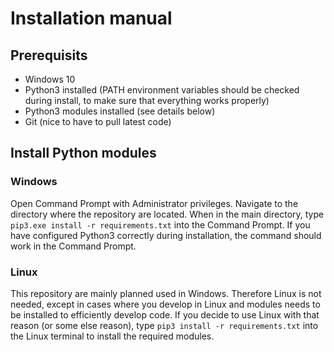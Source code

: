 # Installation manual

## Prerequisits
* Windows 10
* Python3 installed (PATH environment variables should be checked during install, to make sure that everything works properly)
* Python3 modules installed (see details below)
* Git (nice to have to pull latest code)

## Install Python modules
### Windows
Open Command Prompt with Administrator privileges.
Navigate to the directory where the repository are located.
When in the main directory, type `pip3.exe install -r requirements.txt` into the Command Prompt.
If you have configured Python3 correctly during installation, the command should work in the Command Prompt.

### Linux
This repository are mainly planned used in Windows.
Therefore Linux is not needed, except in cases where you develop in Linux and modules needs to be installed to efficiently develop code.
If you decide to use Linux with that reason (or some else reason), type `pip3 install -r requirements.txt` into the Linux terminal to install the required modules.

